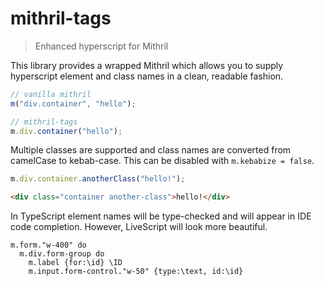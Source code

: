 # mithril-tags

> Enhanced hyperscript for Mithril

This library provides a wrapped Mithril which allows you to supply hyperscript element and class names in a clean, readable fashion.

```ts
// vanilla mithril
m("div.container", "hello");

// mithril-tags
m.div.container("hello");
```

Multiple classes are supported and class names are converted from camelCase to kebab-case. This can be disabled with `m.kebabize = false`.

```ts
m.div.container.anotherClass("hello!");
```
```html
<div class="container another-class">hello!</div>
```

In TypeScript element names will be type-checked and will appear in IDE code completion. However, LiveScript will look more beautiful.

```ls
m.form."w-400" do
  m.div.form-group do
    m.label {for:\id} \ID
    m.input.form-control."w-50" {type:\text, id:\id}
```
